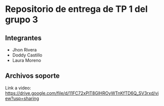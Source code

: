 # Repositorio de entrega de TP 1 del grupo 3

## Integrantes

- Jhon Rivera
- Doddy Castillo
- Laura Moreno

## Archivos soporte

Link a video: https://drive.google.com/file/d/11FC72xPlT8GlHROyWTnKfTD6Q_SV3rxd/view?usp=sharing

